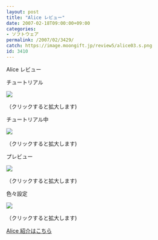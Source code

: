 ```yaml
---
layout: post
title: "Alice レビュー"
date: 2007-02-18T09:00:00+09:00
categories:
- ソフトウェア
permalink: /2007/02/3429/
catch: https://image.moongift.jp/review5/alice03.s.png
id: 3410
---
```

Alice レビュー  
<!--more-->

チュートリアル

  

[![](https://image.moongift.jp/review5/alice01.s.png)](https://image.moongift.jp/review5/alice01.png)  
  
（クリックすると拡大します)

  

チュートリアル中

  

[![](https://image.moongift.jp/review5/alice02.s.png)](https://image.moongift.jp/review5/alice02.png)  
  
（クリックすると拡大します)

  

プレビュー

  

[![](https://image.moongift.jp/review5/alice03.s.png)](https://image.moongift.jp/review5/alice03.png)  
  
（クリックすると拡大します)

  

色々設定

  

[![](https://image.moongift.jp/review5/alice04.s.png)](https://image.moongift.jp/review5/alice04.png)  
  
（クリックすると拡大します)

  

[Alice 紹介はこちら](http://oss.moongift.jp/intro/i-3425.html)

